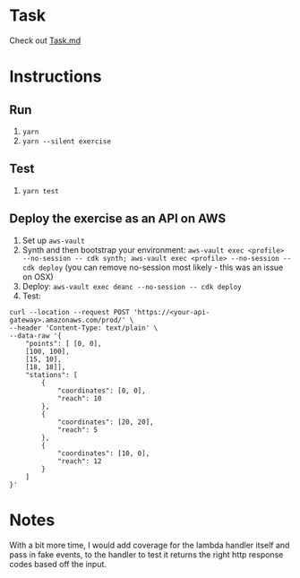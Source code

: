 # Task

Check out [Task.md](TASK.md)

# Instructions

## Run

1. `yarn`
2. `yarn --silent exercise`

## Test

1. `yarn test`

## Deploy the exercise as an API on AWS

1. Set up `aws-vault`
2. Synth and then bootstrap your environment: `aws-vault exec <profile> --no-session -- cdk synth; aws-vault exec <profile> --no-session -- cdk deploy` (you can remove no-session most likely - this was an issue on OSX)
3. Deploy: `aws-vault exec deanc --no-session -- cdk deploy`
4. Test:

```
curl --location --request POST 'https://<your-api-gateway>.amazonaws.com/prod/' \
--header 'Content-Type: text/plain' \
--data-raw '{
    "points": [ [0, 0],
    [100, 100],
    [15, 10],
    [18, 18]],
    "stations": [
        {
            "coordinates": [0, 0],
            "reach": 10
        },
        {
            "coordinates": [20, 20],
            "reach": 5
        },
        {
            "coordinates": [10, 0],
            "reach": 12
        }
    ]
}'
```

# Notes

With a bit more time, I would add coverage for the lambda handler itself and pass in fake events,
to the handler to test it returns the right http response codes based off the input.
